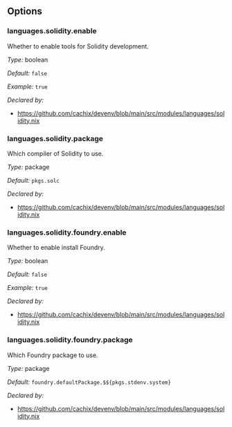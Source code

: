 [comment]: # (Do not edit this file as it is autogenerated. Go to docs/individual-docs if you want to make edits.)


[comment]: # (Please add your documentation on top of this line)

## Options

### languages\.solidity\.enable

Whether to enable tools for Solidity development\.



*Type:*
boolean



*Default:*
` false `



*Example:*
` true `

*Declared by:*
 - [https://github\.com/cachix/devenv/blob/main/src/modules/languages/solidity\.nix](https://github.com/cachix/devenv/blob/main/src/modules/languages/solidity.nix)



### languages\.solidity\.package



Which compiler of Solidity to use\.



*Type:*
package



*Default:*
` pkgs.solc `

*Declared by:*
 - [https://github\.com/cachix/devenv/blob/main/src/modules/languages/solidity\.nix](https://github.com/cachix/devenv/blob/main/src/modules/languages/solidity.nix)



### languages\.solidity\.foundry\.enable



Whether to enable install Foundry\.



*Type:*
boolean



*Default:*
` false `



*Example:*
` true `

*Declared by:*
 - [https://github\.com/cachix/devenv/blob/main/src/modules/languages/solidity\.nix](https://github.com/cachix/devenv/blob/main/src/modules/languages/solidity.nix)



### languages\.solidity\.foundry\.package



Which Foundry package to use\.



*Type:*
package



*Default:*
` foundry.defaultPackage.$${pkgs.stdenv.system} `

*Declared by:*
 - [https://github\.com/cachix/devenv/blob/main/src/modules/languages/solidity\.nix](https://github.com/cachix/devenv/blob/main/src/modules/languages/solidity.nix)
